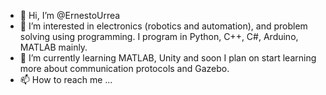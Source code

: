 - 👋 Hi, I’m @ErnestoUrrea
- 👀 I’m interested in electronics (robotics and automation), and problem solving using programming. I program in Python, C++, C#, Arduino, MATLAB mainly.
- 🌱 I’m currently learning MATLAB, Unity and soon I plan on start learning more about communication protocols and Gazebo.
- 📫 How to reach me ...

<!---
ErnestoUrrea/ErnestoUrrea is a ✨ special ✨ repository because its `README.md` (this file) appears on your GitHub profile.
You can click the Preview link to take a look at your changes.
- 💞️ I’m looking to collaborate on ...
--->
